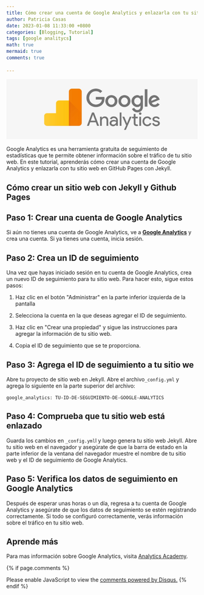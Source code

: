 ```yaml
---
title: Cómo crear una cuenta de Google Analytics y enlazarla con tu sitio web en GitHub Pages con Jekyll
author: Patricia Casas
date: 2023-01-08 11:33:00 +0800
categories: [Blogging, Tutorial]
tags: [google analitycs]
math: true
mermaid: true
comments: true

---
```

![Desktop View](/assets/img/google-analytics-logo.png)

Google Analytics es una herramienta gratuita de seguimiento de estadísticas que te permite obtener información sobre el tráfico de tu sitio web. En este tutorial, aprenderás cómo crear una cuenta de Google Analytics y enlazarla con tu sitio web en GitHub Pages con Jekyll.

## Cómo crear un sitio web con Jekyll y Github Pages

<h2 data-toc-skip>Paso 1: Crear una cuenta de Google Analytics</h2>

Si aún no tienes una cuenta de Google Analytics, ve a  [**Google Analytics**](https://analytics.google.com/analytics/web/provision/#/provision) y crea una cuenta. Si ya tienes una cuenta, inicia sesión.

<h2 data-toc-skip>Paso 2: Crea un ID de seguimiento</h2>

Una vez que hayas iniciado sesión en tu cuenta de Google Analytics, crea un nuevo ID de seguimiento para tu sitio web. Para hacer esto, sigue estos pasos:

1. Haz clic en el botón "Administrar" en la parte inferior izquierda de la pantalla

2. Selecciona la cuenta en la que deseas agregar el ID de seguimiento.

3. Haz clic en "Crear una propiedad" y sigue las instrucciones para agregar la información de tu sitio web.

4. Copia el ID de seguimiento que se te proporciona.

<h2 data-toc-skip>Paso 3: Agrega el ID de seguimiento a tu sitio we</h2>

Abre tu proyecto de sitio web en Jekyll. Abre el archivo`_config.yml` y agrega lo siguiente en la parte superior del archivo:

```
google_analytics: TU-ID-DE-SEGUIMIENTO-DE-GOOGLE-ANALYTICS

```
<h2 data-toc-skip>Paso 4: Comprueba que tu sitio web está enlazado</h2>

Guarda los cambios en `_config.yml`l y luego genera tu sitio web Jekyll. Abre tu sitio web en el navegador y asegúrate de que la barra de estado en la parte inferior de la ventana del navegador muestre el nombre de tu sitio web y el ID de seguimiento de Google Analytics.


<h2 data-toc-skip>Paso 5: Verifica los datos de seguimiento en Google Analytics</h2>

Después de esperar unas horas o un día, regresa a tu cuenta de Google Analytics y asegúrate de que los datos de seguimiento se estén registrando correctamente. Si todo se configuró correctamente, verás información sobre el tráfico en tu sitio web.

## Aprende más

Para mas información sobre Google Analytics, visita  [Analytics Academy](https://analytics.google.com/analytics/academy/course/6).

{% if page.comments %}
<div id="disqus_thread"></div>
<script>
    /**
    *  RECOMMENDED CONFIGURATION VARIABLES: EDIT AND UNCOMMENT THE SECTION BELOW TO INSERT DYNAMIC VALUES FROM YOUR PLATFORM OR CMS.
    *  LEARN WHY DEFINING THESE VARIABLES IS IMPORTANT: https://disqus.com/admin/universalcode/#configuration-variables    */
    /*
    var disqus_config = function () {
    this.page.url = PAGE_URL;  // Replace PAGE_URL with your page's canonical URL variable
    this.page.identifier = PAGE_IDENTIFIER; // Replace PAGE_IDENTIFIER with your page's unique identifier variable
    };
    */
    (function() { // DON'T EDIT BELOW THIS LINE
    var d = document, s = d.createElement('script');
    s.src = 'https://https-patriciacap-github-io.disqus.com/embed.js';
    s.setAttribute('data-timestamp', +new Date());
    (d.head || d.body).appendChild(s);
    })();
</script>
<noscript>Please enable JavaScript to view the <a href="https://disqus.com/?ref_noscript">comments powered by Disqus.</a></noscript>
{% endif %}
